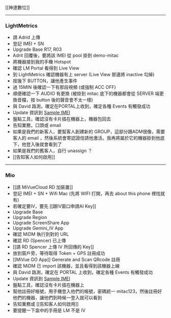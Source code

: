 [[神達數位]]

---

### LightMetrics
- 請 Adrid 上傳
- 登記 IMEI + SN
- Upgrade Base R17, R03
- Adrit 回覆後，要將該 IMEI 從 pool 掛到 demo-mitac
- 將機器接到我的手機 Hotspot
- 確認 LM Portal 看得到 Live View
- 到 LightMetrics 確認機器有上 server (Live View 那邊將 inactive 勾掉)
- 按幾下 BUTTON，讓他產生事件
- 過 15MIN 後確認一下有那段視頻 (或強制 ACC OFF)
- 順便確認一下 AUDIO 有更換 (被掛到 mitac 底下的機器都會從 SERVER 端更換音檔，按 button 後的聲音會不太一樣)
- 與 David 路測，確定在PORTAL上收到，確定各種 Events 有觸發成功
- Update 資訊到 [Sample IMEI](https://docs.google.com/spreadsheets/d/1b-vdVmNpRJRRcMJKQ6YLuKp7PbTOslTs/edit?usp=sharing&ouid=112782493369308983971&rtpof=true&sd=true)
- 盤點工具，確認沒有卡片插在機器上，機器包回去
- 告知業務，口頭或 email
- 如果是我們的新客人，要幫客人創建新的 GROUP，這部分跟ADM很像，需要客人的 email ，然後系統會寄認證信請他激活。我再將屬於它的機器掛到他底下，他登入後就會看到了
- 如果是我們的舊客人，自行 unassign ？
- [[告知客人如何啟用]]

---

### Mio
- [[請 MiVueCloud RD 加裝置]]
- 登記 IMEI + SN + Wifi Mac (先將 WIFI 打開，再去 about this phone 裡找就有)
- 若確定要IV，要先 [[跟IV窗口申請AI Key]]
- Upgrade Base
- Upgrade Region
- Upgrade ScreenShare App
- Upgrade Gemini_IV App
- 確認 MiDM 執行到對的 URL
- 確認 RD (Spencer) 已上傳
- [[請 RD Spencer 上傳 IV 所回傳的 Key]]
- 放到窗戶旁，等待取得 Token + GPS 註冊成功
- [[MiVue GO App]] Generate and Scan QRcode 註冊
- 確認 MiDM 已 import 該機器，並且看得到該機器上線
- 與 David 路測，確定在 PORTAL 上收到，確定各種 Events 有觸發成功
- Update 資訊到 [Sample IMEI](https://docs.google.com/spreadsheets/d/1b-vdVmNpRJRRcMJKQ6YLuKp7PbTOslTs/edit?usp=sharing&ouid=112782493369308983971&rtpof=true&sd=true)
- 盤點工具，確認沒有卡片插在機器上
- 幫他註冊好帳號，用手機登入他們的帳號，密碼統一 mitac123，然後註冊好他們的機器，讓他們到時候一登入就可以看到
- 告知業務或 [[告知客人如何啟用]]
- 要提醒一下盒中的手冊是 LM 不是 IV